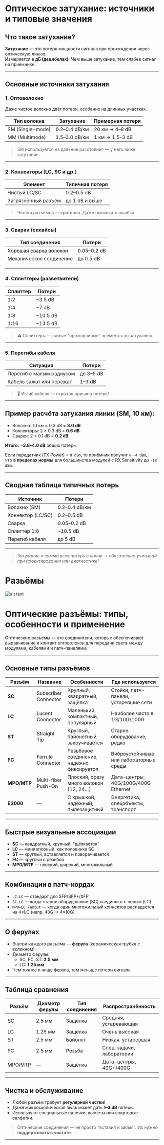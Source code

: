 # Оптическое затухание: источники и типовые значения

##  Что такое затухание?

**Затухание** — это потеря мощности сигнала при прохождении через оптическую линию.  
Измеряется в **дБ (децибелах)**. Чем выше затухание, тем слабее сигнал на приёмнике.

---

##  Основные источники затухания

### 1.  Оптоволокно
Даже чистое волокно даёт потери, особенно на длинных участках.

| Тип волокна      | Затухание     | Примерная потеря |
| ---------------- | ------------- | ---------------- |
| SM (Single-mode) | 0.2–0.4 dB/км | 20 км → 4–8 dB   |
| MM (Multimode)   | 1.5–3.0 dB/км | 1 км → 1.5–3 dB  |

>  SM используется на дальние расстояния — у него ниже затухание.

---

### 2. Коннекторы (LC, SC и др.)

| Элемент             | Типичная потеря |
| ------------------- | --------------- |
| Чистый LC/SC        | 0.2–0.5 dB      |
| Загрязнённый разъём | до 1 dB и выше  |

>  Чистка разъёмов — критична. Даже пылинка = ошибка.

---

### 3.  Сварки (сплайсы)

| Тип соединения          | Потери      |
| ----------------------- | ----------- |
| Хорошая сварка волокон  | 0.05–0.2 dB |
| Механическое соединение | до 0.5 dB   |

---

### 4.  Сплиттеры (разветвители)

| Сплиттер | Потери   |
| -------- | -------- |
| 1:2      | ~3.5 dB  |
| 1:4      | ~7 dB    |
| 1:8      | ~10.5 dB |
| 1:16     | ~13.5 dB |

> ⚠️ Сплиттеры — самые "прожорливые" элементы по затуханию.

---

### 5.  Перегибы кабеля

| Ситуация                 | Потери    |
| ------------------------ | --------- |
| Перегиб с малым радиусом | до 3–5 dB |
| Кабель зажат или пережат | 1–3 dB    |

> 📛 Изгиб кабеля — скрытая причина потерь!

---

##  Пример расчёта затухания линии (SM, 10 км):

- Волокно: 10 км × 0.3 dB = **3.0 dB**
- Коннекторы: 2 × 0.3 dB = **0.6 dB**
- Сварки: 2 × 0.1 dB = **0.2 dB**

**Итого:** ~**3.8–4.0 dB** общих потерь

Если передатчик (TX Power) = `0 dBm`, то приёмник получит ≈ `-4 dBm`,  
что **в пределах нормы** для большинства модулей с RX Sensitivity до `-18 dBm`.

---

##  Сводная таблица типичных потерь

| Источник          | Потери        |
| ----------------- | ------------- |
| Волокно (SM)      | 0.2–0.4 dB/км |
| Коннектор (LC/SC) | 0.2–0.5 dB    |
| Сварка            | 0.05–0.2 dB   |
| Сплиттер 1:8      | ~10.5 dB      |
| Перегиб кабеля    | до 5 dB       |

---

>  *Затухание = сумма всех потерь в линии → обязательно учитывай при проектировании или диагностике!*


# Разьёмы
![alt text](pigtails.png)

#  Оптические разъёмы: типы, особенности и применение

Оптические разъёмы — это соединители, которые обеспечивают выравнивание и контакт оптоволокон для передачи света между модулями, кабелями и патч-панелями.

---

##  Основные типы разъёмов

| Разъём      | Название             | Особенности                               | Где используется                       |
| ----------- | -------------------- | ----------------------------------------- | -------------------------------------- |
| **SC**      | Subscriber Connector | Крупный, квадратный, защёлка              | Стойки, патч-панели, устаревшие сети   |
| **LC**      | Lucent Connector     | Маленький, компактный, популярный         | Наиболее часто в 1G/10G/100G           |
| **ST**      | Straight Tip         | Круглый, байонетный, закручивается        | Старое оборудование, редко             |
| **FC**      | Ferrule Connector    | Резьбовое соединение, надёжно фиксируется | Виброустойчивые или лабораторные среды |
| **MPO/MTP** | Multi-fiber Push-On  | Плоский, сразу много волокон (12, 24…)    | Дата-центры, 40G/100G/400G Ethernet    |
| **E2000**   | —                    | С крышкой, надёжный, пылезащитный         | Энергетика, спецобъекты, транспорт     |

---

##  Быстрые визуальные ассоциации

- **SC** — квадратный, крупный, "щёлкается"
- **LC** — миниатюрный, как половинка SC
- **ST** — круглый, вставляется и поворачивается
- **FC** — круглый с резьбой
- **MPO/MTP** — плоский, широкий, многожильный

---

##  Комбинации в патч-кордах

- `LC–LC` — стандарт для SFP/SFP+/XFP
- `SC–LC` — когда старое оборудование (SC) соединяют с новым (LC)
- `MPO–LC Fanout` — когда один многожильный коннектор распадается на 4×LC (напр. 40G → 4×10G)

---

##  О ферулах

- Внутри каждого разъёма — **ферула** (керамическая трубка с волокном)
- Диаметр ферулы:
  - SC, FC, ST: **2.5 мм**
  - LC: **1.25 мм**
- Чем точнее и чище ферула, тем меньше потери сигнала

---

##  Таблица сравнения

| Разъём  | Диаметр ферулы | Тип соединения | Распространённость        |
| ------- | -------------- | -------------- | ------------------------- |
| SC      | 2.5 мм         | Защёлка        | Средняя, устаревающая     |
| LC      | 1.25 мм        | Защёлка        | Очень высокая             |
| ST      | 2.5 мм         | Байонет        | Низкая, устаревшая        |
| FC      | 2.5 мм         | Резьба         | Спец. задачи, лаборатории |
| MPO/MTP | —              | Защёлка        | Дата-центры, 40G+/400G    |

---

##  Чистка и обслуживание

- Любой разъём требует **регулярной чистки**!
- Даже микроскопическая пыль может дать **1–3 dB** потерь.
- Используют специальные палочки, кассеты или спиртовые салфетки.

> Оптические соединения — не просто "вставил и забыл". Их нужно **поддерживать в чистоте**.

---
